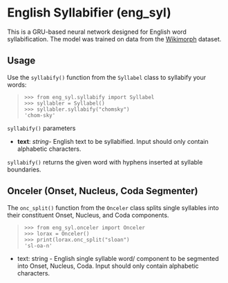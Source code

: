 ﻿# English Syllabifier (eng_syl)
This is a GRU-based neural network designed for English word syllabification. The model was trained on data from the  [Wikimorph](https://link.springer.com/chapter/10.1007/978-3-030-78270-2_72) dataset.

## Usage

Use the `syllabify()` function from the `Syllabel` class to syllabify your words:

>     >>> from eng_syl.syllabify import Syllabel
>     >>> syllabler = Syllabel()
>     >>> syllabler.syllabify("chomsky")
>     'chom-sky'

`syllabify()` parameters

 - **text**: *string*- English text to be syllabified. Input should only contain alphabetic characters.

`syllabify()` returns the given word with hyphens inserted at syllable boundaries.

## Onceler (Onset, Nucleus, Coda Segmenter)

The `onc_split()` function from the  `Onceler` class splits single syllables into their constituent Onset, Nucleus, and Coda components.

>     >>> from eng_syl.onceler import Onceler
>     >>> lorax = Onceler()
>     >>> print(lorax.onc_split("sloan")
>     'sl-oa-n'

 - text: string - English single syllable word/ component to be segmented into Onset, Nucleus, Coda. Input should only contain alphabetic characters.

